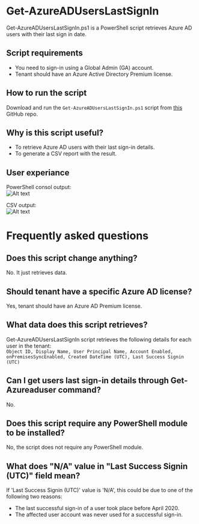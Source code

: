 # Get-AzureADUsersLastSignIn
Get-AzureADUsersLastSignIn.ps1 is a PowerShell script retrieves Azure AD users with their last sign in date.

## Script requirements
- You need to sign-in using a Global Admin (GA) account.
- Tenant should have an Azure Active Directory Premium license.

## How to run the script
Download and run the `Get-AzureADUsersLastSignIn.ps1` script from [this](https://github.com/mzmaili/Get-AzureADUsersLastSignIn) GitHub repo. 

## Why is this script useful?
- To retrieve Azure AD users with their last sign-in details.
- To generate a CSV report with the result.

## User experiance
PowerShell consol output:  
![Alt text](https://github.com/mzmaili/Get-AzureADUsersLastSignIn/blob/main/media/PS.png "PowerShell Output")  

CSV output:  
![Alt text](https://github.com/mzmaili/Get-AzureADUsersLastSignIn/blob/main/media/CSV.png "CSV Output")  

# Frequently asked questions
## Does this script change anything?
No. It just retrieves data.

## Should tenant have a specific Azure AD license?
Yes, tenant should have an Azure AD Premium license.

## What data does this script retrieves?
Get-AzureADUsersLastSignIn script retrieves the following details for each user in the tenant:  
`Object ID, Display Name, User Principal Name, Account Enabled, onPremisesSyncEnabled, Created DateTime (UTC), Last Success Signin (UTC)`

## Can I get users last sign-in details through Get-Azureaduser command?
No.

## Does this script require any PowerShell module to be installed?
No, the script does not require any PowerShell module.

## What does "N/A" value in "Last Success Signin (UTC)" field mean?
If 'Last Success Signin (UTC)' value is 'N/A', this could be due to one of the following two reasons:
- The last successful sign-in of a user took place before April 2020.
- The affected user account was never used for a successful sign-in.
